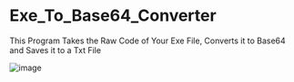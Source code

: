 # Exe_To_Base64_Converter
This Program Takes the Raw Code of Your Exe File, Converts it to Base64 and Saves it to a Txt File

![image](https://github.com/HadronSecurity/Exe_To_Base64_Converter/assets/147801258/7ee184d7-7d41-48f3-b8e5-b4973dc5b9c3)

